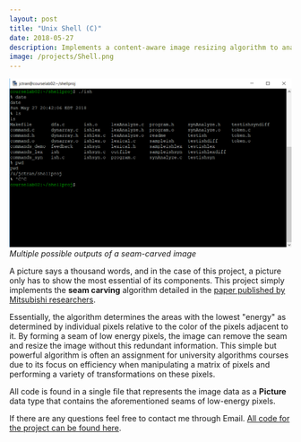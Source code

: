```yaml
---
layout: post
title: "Unix Shell (C)"
date: 2018-05-27
description: Implements a content-aware image resizing algorithm to analyze images for redundant areas and automatically crops these sections of the images
image: /projects/Shell.png
---
```

![]( /projects/Shell.png )*Multiple possible outputs of a seam-carved image*

A picture says a thousand words, and in the case of this project, a picture only has to show the most essential of its components. This project simply implements the **seam carving** algorithm detailed in the [paper published by Mitsubishi researchers](http://graphics.cs.cmu.edu/courses/15-463/2007_fall/hw/proj2/imret.pdf).

Essentially, the algorithm determines the areas with the lowest "energy" as determined by individual pixels relative to the color of the pixels adjacent to it. By forming a seam of low energy pixels, the image can remove the seam and resize the image without this redundant information. This simple but powerful algorithm is often an assignment for university algorithms courses due to its focus on efficiency when manipulating a matrix of pixels and performing a variety of transformations on these pixels.

All code is found in a single file that represents the image data as a **Picture** data type that contains the aforementioned seams of low-energy pixels.

If there are any questions feel free to contact me through Email. [All code for the project can be found here](https://github.com/justintranjt/Unix-Shell).
